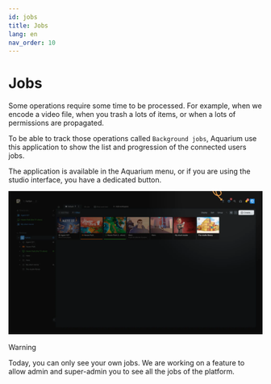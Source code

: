 ```yaml
---
id: jobs
title: Jobs
lang: en
nav_order: 10
---
```


# Jobs

Some operations require some time to be processed. For example, when we encode a video file, when you trash a lots of items, or when a lots of permissions are propagated.

To be able to track those operations called `Background jobs`, Aquarium use this application to show the list and progression of the connected users jobs.

The application is available in the Aquarium menu, or if you are using the studio interface, you have a dedicated button.

![studio-jobs](../../_medias/screenshots/studio-jobs.webp)

> [!warning]
> Today, you can only see your own jobs. We are working on a feature to allow admin and super-admin you to see all the jobs of the platform.